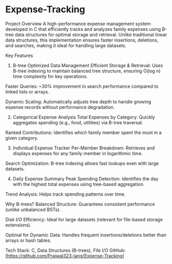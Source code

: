 # Expense-Tracking
Project Overview
A high-performance expense management system developed in C that efficiently tracks and analyzes family expenses using B-tree data structures for optimal storage and retrieval. Unlike traditional linear data structures, this implementation ensures faster insertions, deletions, and searches, making it ideal for handling large datasets.

Key Features
1. B-tree Optimized Data Management
Efficient Storage & Retrieval: Uses B-tree indexing to maintain balanced tree structure, ensuring O(log n) time complexity for key operations.

Faster Queries: ~30% improvement in search performance compared to linked lists or arrays.

Dynamic Scaling: Automatically adjusts tree depth to handle growing expense records without performance degradation.

2. Categorical Expense Analysis
Total Expenses by Category: Quickly aggregates spending (e.g., food, utilities) via B-tree traversal.

Ranked Contributions: Identifies which family member spent the most in a given category.

3. Individual Expense Tracker
Per-Member Breakdown: Retrieves and displays expenses for any family member in logarithmic time.

Search Optimization: B-tree indexing allows fast lookups even with large datasets.

4. Daily Expense Summary
Peak Spending Detection: Identifies the day with the highest total expenses using tree-based aggregation.

Trend Analysis: Helps track spending patterns over time.

Why B-trees?
Balanced Structure: Guarantees consistent performance (unlike unbalanced BSTs).

Disk I/O Efficiency: Ideal for large datasets (relevant for file-based storage extensions).

Optimal for Dynamic Data: Handles frequent insertions/deletions better than arrays or hash tables.

Tech Stack: C, Data Structures (B-trees), File I/O
GitHub: [https://github.com/Prajwal323-lang/Expense-Tracking]
